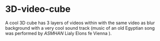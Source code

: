 # 3D-video-cube
A cool 3D cube has 3 layers of videos within with the same video as blur background with a very cool sound track (music of an old Egyptian song was performed by _ASMHAN_ Lialy Elons fe Vienna ).
